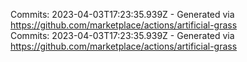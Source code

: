 Commits: 2023-04-03T17:23:35.939Z - Generated via https://github.com/marketplace/actions/artificial-grass
<br>
Commits: 2023-04-03T17:23:35.939Z - Generated via https://github.com/marketplace/actions/artificial-grass
<br>
